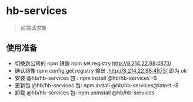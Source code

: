 # hb-services

> 前端请求集

## 使用准备

- 切换到公司的 npm 镜像 npm set registry http://8.214.22.98:4873/
- 确认镜像 npm config get registry 输出 :http://8.214.22.98:4873/ 即为 ok
- 安装 @hb/hb-services 包 :   npm install @hb/hb-services -S
- 更新包 @hb/hb-services 包:  npm install @hb/hb-services@latest -S
- 卸载 @hb/hb-services 包:    npm uninstall @hb/hb-services
